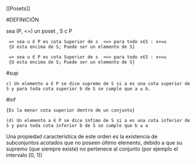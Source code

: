 [[Posets]]

#DEFINICIÓN 

sea (P, <=) un poset , S c P

 
	 => sea u ∈ P es cota Superior de s  <=> para todo x∈S : x<=u
	 {U esta encima de S; Puede ser un elemento de S}
	 
	 => sea u ∈ P es cota Superior de s  <=> para todo x∈S : x<=u
	 {U esta encima de S; Puede ser un elemento de S}

#sup

	c) Un elemento a ∈ P se dice supremo de S si a es una cota superior de S y para toda cota superior b de S se cumple que a ≤ b.

#inf


	{Es la menor cota superior dentro de un conjunto}

	(d) Un elemento a ∈ P se dice ínfimo de S si a es una cota inferior de S y para toda cota inferior b de S se cumple que b ≤ a


Una propiedad característica de este orden es la existencia de subconjuntos acotados que no poseen último elemento, debido a que su supremo (que siempre existe) no pertenece al conjunto (por ejemplo el intervalo [0, 1))